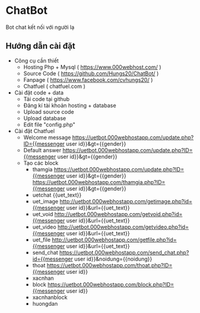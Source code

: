 # ChatBot
Bot chat kết nối với người lạ

## Hướng dẫn cài đặt

+ Công cụ cần thiết
	- Hosting Php + Mysql ( https://www.000webhost.com/ )
	- Source Code ( https://github.com/Hungs20/ChatBot/ )
	- Fanpage ( https://www.facebook.com/cvhungs20/ )
	- Chatfuel ( chatfuel.com )
+ Cài đặt code + data
	- Tải code tại github
	- Đăng kí tài khoản hosting + database  
	- Upload source code 
	- Upload database 
	- Edit file "config.php"
+ Cài đặt Chatfuel
	- Welcome message
		https://uetbot.000webhostapp.com/update.php?ID={{messenger user id}}&gt={{gender}}
	- Default answer
		https://uetbot.000webhostapp.com/update.php?ID={{messenger user id}}&gt={{gender}}
	- Tạo các block
		* thamgia
			https://uetbot.000webhostapp.com/update.php?ID={{messenger user id}}&gt={{gender}}
			https://uetbot.000webhostapp.com/thamgia.php?ID={{messenger user id}}&gt={{gender}}
		* uetchat
			{{uet_text}}
		* uet_image
			http://uetbot.000webhostapp.com/getimage.php?id={{messenger user id}}&url={{uet_text}}
		* uet_void
			http://uetbot.000webhostapp.com/getvoid.php?id={{messenger user id}}&url={{uet_text}}
		* uet_video
			http://uetbot.000webhostapp.com/getvideo.php?id={{messenger user id}}&url={{uet_text}}
		* uet_file
			http://uetbot.000webhostapp.com/getfile.php?id={{messenger user id}}&url={{uet_text}}
		* send_chat
			https://uetbot.000webhostapp.com/send_chat.php?id={{messenger user id}}&noidung={{noidung}}
		* thoat
			https://uetbot.000webhostapp.com/thoat.php?ID={{messenger user id}}
		* xacnhan
		* block
			https://uetbot.000webhostapp.com/block.php?ID={{messenger user id}}
		* xacnhanblock
		* huongdan



